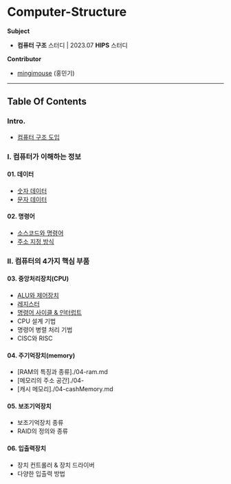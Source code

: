 # Computer-Structure
**Subject**

- **컴퓨터 구조** 스터디 | 2023.07 **HIPS** 스터디

**Contributor**

- [mingimouse](https://github.com/mingimouse) (홍민기)

---

## Table Of Contents

### Intro.

- [컴퓨터 구조 도입](./00-intro.md)

### I. 컴퓨터가 이해하는 정보

#### 01. 데이터

- [숫자 데이터](./01-numericData.md)
- [문자 데이터](./01-charData.md)

#### 02. 명령어

- [소스코드와 명령어](./02-instruction.md)
- [주소 지정 방식](./02-addressingMode.md)

### II. 컴퓨터의 4가지 핵심 부품

#### 03. 중앙처리장치(CPU)

- [ALU와 제어장치](./03-aluNcu.md)
- [레지스터](./03-register.md)
- [명령어 사이클 & 인터럽트](./03-cycleNinterrupt.md)
- CPU 설계 기법
- 명령어 병렬 처리 기법
- CISC와 RISC

#### 04. 주기억장치(memory)

- [RAM의 특징과 종류]./04-ram.md
- [메모리의 주소 공간]./04-
- [캐시 메모리]./04-cashMemory.md

#### 05. 보조기억장치

- 보조기억장치 종류
- RAID의 정의와 종류

#### 06. 입출력장치

- 장치 컨트롤러 & 장치 드라이버
- 다양한 입출력 방법
